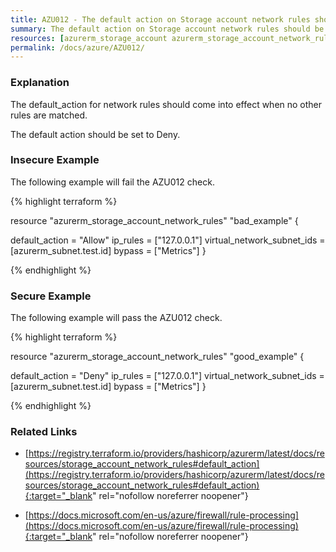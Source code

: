 ```yaml
---
title: AZU012 - The default action on Storage account network rules should be set to deny
summary: The default action on Storage account network rules should be set to deny 
resources: [azurerm_storage_account azurerm_storage_account_network_rules] 
permalink: /docs/azure/AZU012/
---
```

### Explanation


The default_action for network rules should come into effect when no other rules are matched.

The default action should be set to Deny.



### Insecure Example

The following example will fail the AZU012 check.

{% highlight terraform %}

resource "azurerm_storage_account_network_rules" "bad_example" {
  
  default_action             = "Allow"
  ip_rules                   = ["127.0.0.1"]
  virtual_network_subnet_ids = [azurerm_subnet.test.id]
  bypass                     = ["Metrics"]
}

{% endhighlight %}



### Secure Example

The following example will pass the AZU012 check.

{% highlight terraform %}

resource "azurerm_storage_account_network_rules" "good_example" {
  
  default_action             = "Deny"
  ip_rules                   = ["127.0.0.1"]
  virtual_network_subnet_ids = [azurerm_subnet.test.id]
  bypass                     = ["Metrics"]
}

{% endhighlight %}



### Related Links


- [https://registry.terraform.io/providers/hashicorp/azurerm/latest/docs/resources/storage_account_network_rules#default_action](https://registry.terraform.io/providers/hashicorp/azurerm/latest/docs/resources/storage_account_network_rules#default_action){:target="_blank" rel="nofollow noreferrer noopener"}

- [https://docs.microsoft.com/en-us/azure/firewall/rule-processing](https://docs.microsoft.com/en-us/azure/firewall/rule-processing){:target="_blank" rel="nofollow noreferrer noopener"}



